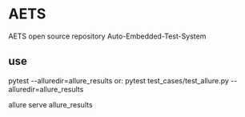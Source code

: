 # AETS
AETS open source repository
Auto-Embedded-Test-System



## use
pytest --alluredir=allure_results
or:
pytest test_cases/test_allure.py --alluredir=allure_results

allure serve allure_results